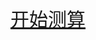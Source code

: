 <script>
  const 周易 = [
  "乾为天",
  "坤为地",
  "水雷屯",
  "山水蒙",
  "水天需",
  "天水讼",
  "地水师",
  "水地比",
  "风天小畜",
  "天泽履",
  "地天泰",
  "天地否",
  "天火同人",
  "火天大有",
  "地山谦",
  "雷地豫",
  "泽雷随",
  "山风蛊",
  "地泽临",
  "风地观",
  "火雷噬嗑",
  "山火贲",
  "山地剥",
  "地雷复",
  "天雷无妄",
  "山天大畜",
  "山雷颐",
  "泽风大过",
  "坎为水",
  "离为火",
  "泽山咸",
  "雷风恒",
  "天山遁",
  "雷天大壮",
  "火地晋",
  "地火明夷",
  "风火家人",
  "火泽睽",
  "水山蹇",
  "雷水解",
  "山泽损",
  "风雷益",
  "泽天夬",
  "天风姤",
  "泽地萃",
  "地风升",
  "泽水困",
  "水风井",
  "泽火革",
  "火风鼎",
  "震为雷",
  "艮为山",
  "风山渐",
  "雷泽归妹",
  "雷火丰",
  "火山旅",
  "巽为风",
  "兑为泽",
  "风水涣",
  "水泽节",
  "风泽中孚",
  "雷山小过",
  "水火既济",
  "火水未济",
];

const 八卦 = {
  "111": "天",
  "000": "地",
  "001": "雷",
  "110": "风",
  "101": "火",
  "010": "水",
  "100": "山",
  "011": "泽",
};

function 获取64卦序数(上卦, 下卦) {
  let reg = new RegExp(`${上卦}${下卦}`);
  if (上卦 === 下卦) {
    reg = new RegExp(`${上卦}`);
  }
  return 周易.findIndex(function (item) {
    return reg.test(item);
  });
}

function 卜卦(length = 3) {
  let str = "";
  for (let index = 0; index < length; index++) {
    str += parseInt(Math.random() * 2) + "";
  }
  return str;
}

function 开始测算() {
  const 上卦 = 八卦[卜卦()];
  const 下卦 = 八卦[卜卦()];
  const id = 获取64卦序数(上卦, 下卦) + 1;
  const 结果 = `https://gua.supfree.net/ri.asp?id=${id}`;
  window.open(结果);
  // console.log(id, 上卦, 下卦);
}

window.开始测算 = 开始测算;
</script>

<div style="text-decoration: underline;font-size: 30px;text-align: center;cursor: pointer;" onclick="开始测算()">开始测算</div>